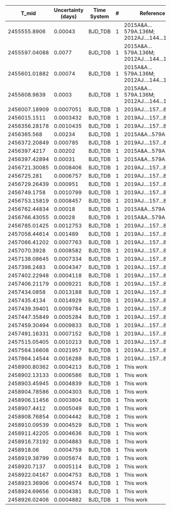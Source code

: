 |T_mid        |Uncertainty (days)|Time System|#  |Reference           |
|-------------|------------------|-----------|---|--------------------|
|2455555.8906 |0.00043           |BJD_TDB    |1  |2015A&A…579A.136M; 2012AJ….144...19B|
|2455597.04088|0.0077            |BJD_TDB    |1  |2015A&A…579A.136M; 2012AJ….144...19B|
|2455601.01882|0.00074           |BJD_TDB    |1  |2015A&A…579A.136M; 2012AJ….144...19B|
|2455608.9839 |0.0003            |BJD_TDB    |1  |2015A&A…579A.136M; 2012AJ….144...19B|
|2456007.18909|0.0007051         |BJD_TDB    |1  |2019AJ....157...82W |
|2456015.1511 |0.0003432         |BJD_TDB    |1  |2019AJ....157...82W |
|2456356.28178|0.0010435         |BJD_TDB    |1  |2019AJ....157...82W |
|2456365.568  |0.00234           |BJD_TDB    |1  |2015A&A...579A.136M |
|2456372.20849|0.000785          |BJD_TDB    |1  |2019AJ....157...82W |
|2456397.4217 |0.00202           |BJD_TDB    |1  |2015A&A...579A.136M |
|2456397.42894|0.00031           |BJD_TDB    |1  |2015A&A...579A.136M |
|2456721.30085|0.0008406         |BJD_TDB    |1  |2019AJ....157...82W |
|2456725.281  |0.0006757         |BJD_TDB    |1  |2019AJ....157...82W |
|2456729.26439|0.000951          |BJD_TDB    |1  |2019AJ....157...82W |
|2456749.1758 |0.0010799         |BJD_TDB    |1  |2019AJ....157...82W |
|2456753.15819|0.0008457         |BJD_TDB    |1  |2019AJ....157...82W |
|2456762.44834|0.00018           |BJD_TDB    |1  |2015A&A...579A.136M |
|2456766.43055|0.00028           |BJD_TDB    |1  |2015A&A...579A.136M |
|2456785.01425|0.0012753         |BJD_TDB    |1  |2019AJ....157...82W |
|2457058.44614|0.001489          |BJD_TDB    |1  |2019AJ....157...82W |
|2457066.41202|0.0007763         |BJD_TDB    |1  |2019AJ....157...82W |
|2457070.3928 |0.0008582         |BJD_TDB    |1  |2019AJ....157...82W |
|2457138.08645|0.0007334         |BJD_TDB    |1  |2019AJ....157...82W |
|2457398.2483 |0.0004347         |BJD_TDB    |1  |2019AJ....157...82W |
|2457402.22948|0.0004118         |BJD_TDB    |1  |2019AJ....157...82W |
|2457406.21179|0.0009221         |BJD_TDB    |1  |2019AJ....157...82W |
|2457434.0858 |0.0013188         |BJD_TDB    |1  |2019AJ....157...82W |
|2457435.4134 |0.0014929         |BJD_TDB    |1  |2019AJ....157...82W |
|2457439.39401|0.0009784         |BJD_TDB    |1  |2019AJ....157...82W |
|2457447.35849|0.0005284         |BJD_TDB    |1  |2019AJ....157...82W |
|2457459.30494|0.0009833         |BJD_TDB    |1  |2019AJ....157...82W |
|2457491.16331|0.0007152         |BJD_TDB    |1  |2019AJ....157...82W |
|2457515.05405|0.0010213         |BJD_TDB    |1  |2019AJ....157...82W |
|2457564.16608|0.0021957         |BJD_TDB    |1  |2019AJ....157...82W |
|2457864.14544|0.0016288         |BJD_TDB    |1  |2019AJ....157...82W |
|2458900.80362|0.0004213         |BJD_TDB    |1  |This work           |
|2458902.13133|0.0006586         |BJD_TDB    |1  |This work           |
|2458903.45945|0.0004839         |BJD_TDB    |1  |This work           |
|2458904.78586|0.0004303         |BJD_TDB    |1  |This work           |
|2458906.11456|0.0003804         |BJD_TDB    |1  |This work           |
|2458907.4412 |0.0005049         |BJD_TDB    |1  |This work           |
|2458908.76854|0.0004442         |BJD_TDB    |1  |This work           |
|2458910.09539|0.0004529         |BJD_TDB    |1  |This work           |
|2458911.42205|0.0004636         |BJD_TDB    |1  |This work           |
|2458916.73192|0.0004883         |BJD_TDB    |1  |This work           |
|2458918.06   |0.0004759         |BJD_TDB    |1  |This work           |
|2458919.38799|0.0005674         |BJD_TDB    |1  |This work           |
|2458920.7137 |0.0005114         |BJD_TDB    |1  |This work           |
|2458922.04167|0.0004753         |BJD_TDB    |1  |This work           |
|2458923.36906|0.0004574         |BJD_TDB    |1  |This work           |
|2458924.69656|0.0004381         |BJD_TDB    |1  |This work           |
|2458926.02406|0.0004882         |BJD_TDB    |1  |This work           |
